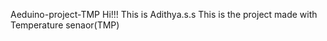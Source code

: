 Aeduino-project-TMP
Hi!!!
This is Adithya.s.s
This is the project made with Temperature senaor(TMP)
